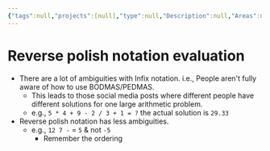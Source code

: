 ```yaml
---
{"tags":null,"projects":[null],"type":null,"Description":null,"Areas":null,"publish":true,"PassFrontmatter":true,"created":"2025-01-14T15:25:43.352+05:30","updated":"2024-12-26T15:07:58.000+05:30"}
---
```


# Reverse polish notation evaluation
- There are a lot of ambiguities with Infix notation. i.e., People aren't fully aware of how to use BODMAS/PEDMAS. 
	- This leads to those social media posts where different people have different solutions for one large arithmetic problem. 
	- e.g., `5 * 4 + 9 - 2 / 3 + 1 = ?`  the actual solution is `29.33` 
- Reverse polish notation has less ambiguities.
	-  e.g., `12 7 -`  = `5` & not `-5`
		- Remember the ordering